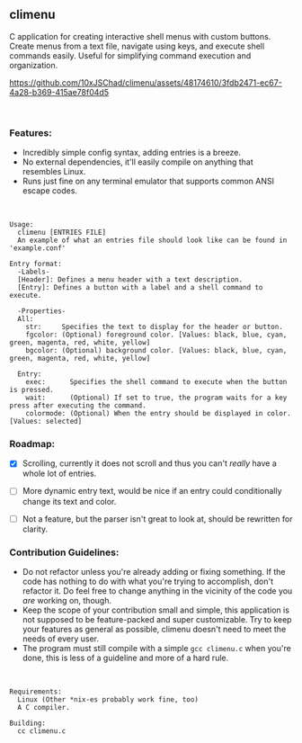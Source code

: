 ## climenu
C application for creating interactive shell menus with custom buttons. Create menus from a text file, navigate using keys, and execute shell commands easily. Useful for simplifying command execution and organization.


https://github.com/10xJSChad/climenu/assets/48174610/3fdb2471-ec67-4a28-b369-415ae78f04d5

<br>

### Features:
  - Incredibly simple config syntax, adding entries is a breeze.
  - No external dependencies, it'll easily compile on anything that resembles Linux.
  - Runs just fine on any terminal emulator that supports common ANSI escape codes.

<br>

```
Usage:
  climenu [ENTRIES FILE]
  An example of what an entries file should look like can be found in 'example.conf'

Entry format:
  -Labels-
  [Header]: Defines a menu header with a text description.
  [Entry]: Defines a button with a label and a shell command to execute.
  
  -Properties-
  All:
    str:     Specifies the text to display for the header or button.
    fgcolor: (Optional) foreground color. [Values: black, blue, cyan, green, magenta, red, white, yellow]
    bgcolor: (Optional) background color. [Values: black, blue, cyan, green, magenta, red, white, yellow]

  Entry:
    exec:      Specifies the shell command to execute when the button is pressed.
    wait:      (Optional) If set to true, the program waits for a key press after executing the command.
    colormode: (Optional) When the entry should be displayed in color. [Values: selected]
```


### Roadmap:
  - [x]  Scrolling, currently it does not scroll and thus you can't *really* have a whole lot of entries.
  - [ ]  More dynamic entry text, would be nice if an entry could conditionally change its text and color.
  - [ ]  Not a feature, but the parser isn't great to look at, should be rewritten for clarity.


### Contribution Guidelines:
  * Do not refactor unless you're already adding or fixing something. If the code has nothing to do with what you're trying to accomplish, don't refactor it. Do feel free to change anything in the vicinity of the code you *are* working on, though.
  * Keep the scope of your contribution small and simple, this application is not supposed to be feature-packed and super customizable. Try to keep your features as general as possible, climenu doesn't need to meet the needs of every user.
  * The program must still compile with a simple ```gcc climenu.c``` when you're done, this is less of a guideline and more of a hard rule.

<br>


```
Requirements:
  Linux (Other *nix-es probably work fine, too)
  A C compiler.

Building:
  cc climenu.c
```
